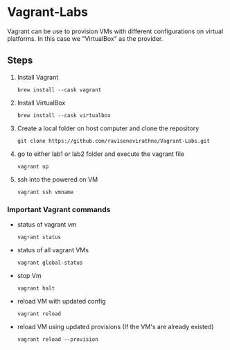 # Vagrant-Labs
Vagrant can be use to provision VMs with different configurations on virtual platforms. In this case we "VirtualBox" as the provider.

## Steps 

1. Install Vagrant 
    ``` shell
    brew install --cask vagrant

2. Install VirtualBox 
    ``` shell
    brew install --cask virtualbox

3. Create a local folder on host computer and clone the repository
    ``` shell
    git clone https://github.com/ravisenevirathne/Vagrant-Labs.git

4. go to either lab1 or lab2 folder and execute the vagrant file
    ``` shell
    vagrant up

5. ssh into the powered on VM
    ``` shell
    vagrant ssh vmname

### Important Vagrant commands

- status of vagrant vm
    ``` shell
    vagrant status
- status of all vagrant VMs
    ``` shell
    vagrant global-status
- stop Vm
    ``` shell
    vagrant halt
- reload VM with updated config
    ``` shell
    vagrant reload
- reload VM using updated provisions (If the VM's are already existed)
    ``` shell
    vagrant reload --provision
    